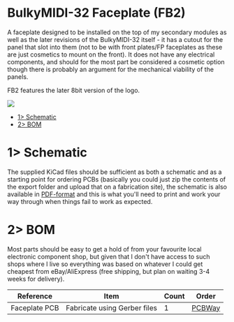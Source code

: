 # BulkyMIDI-32 Faceplate (FB2)
A faceplate designed to be installed on the top of my secondary modules as well as the later revisions of the BulkyMIDI-32 itself - it has a cutout for the panel that slot into them (not to be with front plates/FP faceplates as these are just cosmetics to mount on the front). It does not have any electrical components, and should for the most part be considered a cosmetic option though there is probably an argument for the mechanical viability of the panels.

FB2 features the later 8bit version of the logo.

![](https://github.com/tebl/BulkyMIDI-32/raw/main/gallery/BulkyMIDI-32%20FB2.jpg)

- [1> Schematic](#1-schematic)
- [2> BOM](#2-bom)

# 1> Schematic
The supplied KiCad files should be sufficient as both a schematic and as a  starting point for ordering PCBs (basically you could just zip the contents of the export folder and upload that on a fabrication site), the schematic is also available in [PDF-format](https://github.com/tebl/BulkyMIDI-32/tree/main/documentation/schematic/faceplates) and this is what you'll need to print and work your way through when things fail to work as expected.

# 2> BOM
Most parts should be easy to get a hold of from your favourite local electronic component shop, but given that I don't have access to such shops where I live so everything was based on whatever I could get cheapest from eBay/AliExpress (free shipping, but plan on waiting 3-4 weeks for delivery). 

| Reference      | Item                                                  | Count | Order  |
| ---------------| ----------------------------------------------------- | ----- | ------ |
| Faceplate PCB  | Fabricate using Gerber files                          |     1 | [PCBWay](https://www.pcbway.com/project/shareproject/BulkyMIDI_32_Faceplate_FB2_c07272e8.html)
